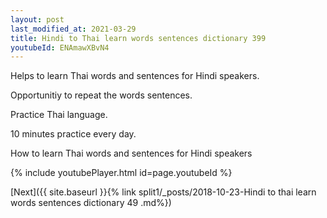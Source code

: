 ```yaml
---
layout: post
last_modified_at: 2021-03-29
title: Hindi to Thai learn words sentences dictionary 399 
youtubeId: ENAmawXBvN4
---
```

 
 
Helps to learn Thai words and sentences for Hindi speakers.

Opportunitiy to repeat the words sentences. 

Practice Thai language. 
 
10 minutes practice every day. 
 
How to learn Thai words and sentences for Hindi speakers 
 
{% include youtubePlayer.html id=page.youtubeId %}
 
 
[Next]({{ site.baseurl }}{% link  split1/_posts/2018-10-23-Hindi to thai learn words sentences dictionary 49 .md%})
 
